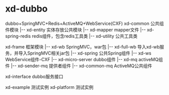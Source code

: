 # xd-dubbo
dubbo+SpringMVC+Redis+ActiveMQ+WebService(CXF) 
xd-common 公共组件模块
  |-- xd-entity 实体存放公共模块
  |-- xd-mapper mapper文件
  |-- xd-spring-redis redis组件，包含redis工具类
  |-- xd-utility 公共工具类

xd-frame 框架模块
  |-- xd-wb SpringMVC，war包
  |-- xd-full-wb 导入xd-wb服务，并导入SpringMVC相关jar包
  |-- xd-spring 公共Spring组件
  |-- xd-ws WebService组件-CXF
  |-- xd-micro-server dubbo组件
  |-- xd-mq activeMQ组件
        |-- xd-sender-mq 提供者组件
        |-- xd-common-mq ActiveMQ公共组件

xd-interface dubbo服务接口

xd-example 测试实例
xd-platform 测试实例

  
